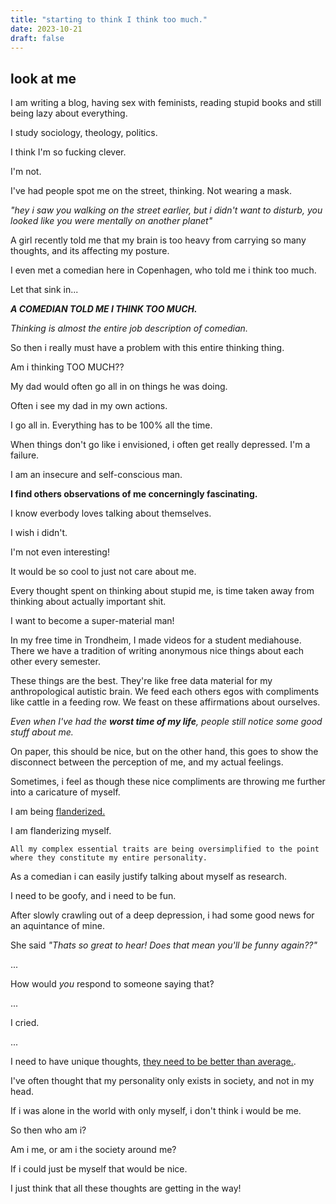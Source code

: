 ```yaml
---
title: "starting to think I think too much."
date: 2023-10-21
draft: false
---
```


## look at me

I am writing a blog, having sex with feminists, reading stupid books and still being lazy about everything.

I study sociology, theology, politics.

I think I'm so fucking clever.

I'm not.

I've had people spot me on the street, thinking. Not wearing a mask. 

*"hey i saw you walking on the street earlier, but i didn't want to disturb, you looked like you were mentally on another planet"*

A girl recently told me that my brain is too heavy from carrying so many thoughts, and its affecting my posture.

I even met a comedian here in Copenhagen, who told me i think too much.

Let that sink in...

***A COMEDIAN TOLD ME I THINK TOO MUCH.***

*Thinking is almost the entire job description of comedian.*

So then i really must have a problem with this entire thinking thing.

Am i thinking TOO MUCH??

My dad would often go all in on things he was doing.

Often i see my dad in my own actions.

I go all in. Everything has to be 100% all the time.

When things don't go like i envisioned, i often get really depressed. I'm a failure.

I am an insecure and self-conscious man.

**I find others observations of me concerningly fascinating.**

I know everbody loves talking about themselves.

I wish i didn't.

I'm not even interesting!

It would be so cool to just not care about me.

Every thought spent on thinking about stupid me, is time taken away from thinking about actually important shit.

I want to become a super-material man!

In my free time in Trondheim, I made videos for a student mediahouse. There we have a tradition of writing anonymous nice things about each other every semester.

These things are the best. They're like free data material for my anthropological autistic brain. We feed each others egos with compliments like cattle in a feeding row. We feast on these affirmations about ourselves.

*Even when I've had the **worst time of my life**, people still notice some good stuff about me.*

On paper, this should be nice, but on the other hand, this goes to show the disconnect between the perception of me, and my actual feelings.

Sometimes, i feel as though these nice compliments are throwing me further into a caricature of myself.

I am being [flanderized.](https://en.wikipedia.org/wiki/Flanderization)

I am flanderizing myself.

    All my complex essential traits are being oversimplified to the point where they constitute my entire personality.

As a comedian i can easily justify talking about myself as research.

I need to be goofy, and i need to be fun.

After slowly crawling out of a deep depression, i had some good news for an aquintance of mine.

She said *"Thats so great to hear! Does that mean you'll be funny again??"*

...

How would *you* respond to someone saying that?

...

I cried.

...

I need to have unique thoughts, [they need to be better than average.](https://nuutti.no/posts/anyone-could-do-that/).


I've often thought that my personality only exists in society, and not in my head.

If i was alone in the world with only myself, i don't think i would be me.

So then who am i?

Am i me, or am i the society around me?

If i could just be myself that would be nice.

I just think that all these thoughts are getting in the way!

